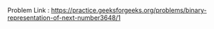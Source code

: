 Problem Link : https://practice.geeksforgeeks.org/problems/binary-representation-of-next-number3648/1